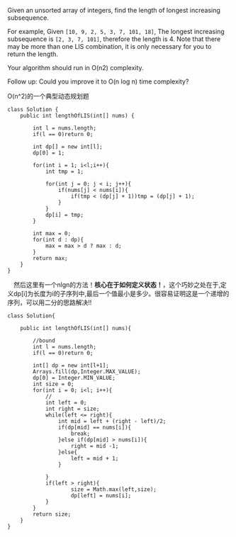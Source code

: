 Given an unsorted array of integers, find the length of longest increasing subsequence.

For example,
Given `[10, 9, 2, 5, 3, 7, 101, 18]`,
The longest increasing subsequence is `[2, 3, 7, 101]`, therefore the length is 4. Note that there may be more than one LIS combination, it is only necessary for you to return the length.

Your algorithm should run in O(n2) complexity.

Follow up: Could you improve it to O(n log n) time complexity?


O(n^2)的一个典型动态规划题

```
class Solution {
    public int lengthOfLIS(int[] nums) {
        
        int l = nums.length;
        if(l == 0)return 0;
        
        int dp[] = new int[l];
        dp[0] = 1;
        
        for(int i = 1; i<l;i++){
            int tmp = 1;
            
            for(int j = 0; j < i; j++){
                if(nums[j] < nums[i]){
                    if(tmp < (dp[j] + 1))tmp = (dp[j] + 1);
                }
            }
            dp[i] = tmp;
        }
        
        int max = 0;
        for(int d : dp){
            max = max > d ? max : d;
        }
        return max;
    }
}
```

&emsp;然后这里有一个nlgn的方法！**核心在于如何定义状态！**，这个巧妙之处在于,定义dp[i]为长度为i的子序列中,最后一个值最小是多少。很容易证明这是一个递增的序列，可以用二分的思路解决!!

```
class Solution{
    
    public int lengthOfLIS(int[] nums){
        
        //bound 
        int l = nums.length;
        if(l == 0)return 0;
        
        int[] dp = new int[l+1];
        Arrays.fill(dp,Integer.MAX_VALUE);
        dp[0] = Integer.MIN_VALUE;
        int size = 0;
        for(int i = 0; i<l; i++){
            //
            int left = 0;
            int right = size;
            while(left <= right){
                int mid = left + (right - left)/2;
                if(dp[mid] == nums[i]){
                    break;   
                }else if(dp[mid] > nums[i]){
                    right = mid -1;
                }else{
                    left = mid + 1;
                }
                
            }
            if(left > right){
                    size = Math.max(left,size);
                    dp[left] = nums[i];
            }
        }
        return size;
    }
}
```

